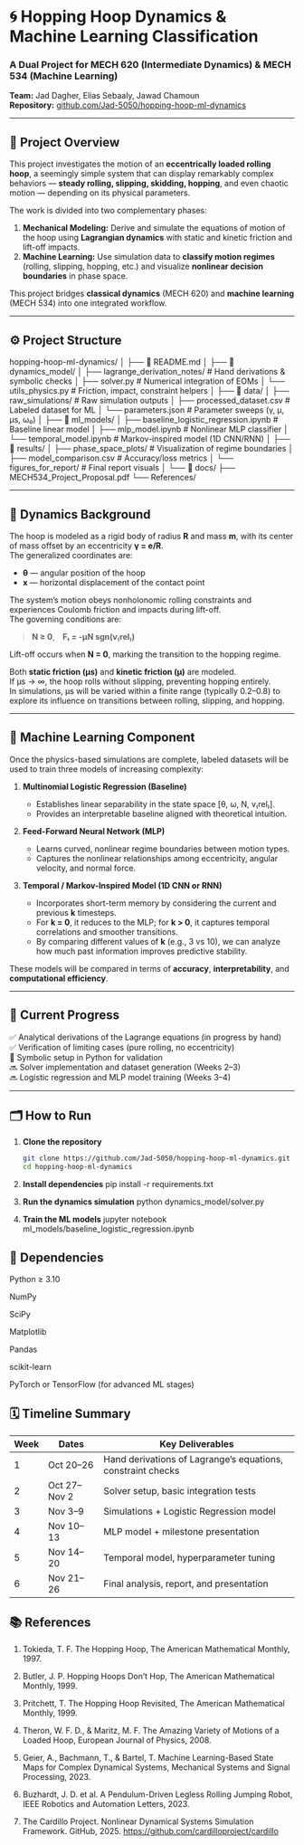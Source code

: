 # 🌀 Hopping Hoop Dynamics & Machine Learning Classification

### A Dual Project for MECH 620 (Intermediate Dynamics) & MECH 534 (Machine Learning)
**Team:** Jad Dagher, Elias Sebaaly, Jawad Chamoun  
**Repository:** [github.com/Jad-5050/hopping-hoop-ml-dynamics](https://github.com/Jad-5050/hopping-hoop-ml-dynamics)

---

## 🎯 Project Overview

This project investigates the motion of an **eccentrically loaded rolling hoop**, a seemingly simple system that can display remarkably complex behaviors — **steady rolling, slipping, skidding, hopping**, and even chaotic motion — depending on its physical parameters.

The work is divided into two complementary phases:

1. **Mechanical Modeling:** Derive and simulate the equations of motion of the hoop using **Lagrangian dynamics** with static and kinetic friction and lift-off impacts.  
2. **Machine Learning:** Use simulation data to **classify motion regimes** (rolling, slipping, hopping, etc.) and visualize **nonlinear decision boundaries** in phase space.

This project bridges **classical dynamics** (MECH 620) and **machine learning** (MECH 534) into one integrated workflow.

---

## ⚙️ Project Structure

hopping-hoop-ml-dynamics/
│
├── 📄 README.md
│
├── 📁 dynamics_model/
│ ├── lagrange_derivation_notes/ # Hand derivations & symbolic checks
│ ├── solver.py # Numerical integration of EOMs
│ └── utils_physics.py # Friction, impact, constraint helpers
│
├── 📁 data/
│ ├── raw_simulations/ # Raw simulation outputs
│ ├── processed_dataset.csv # Labeled dataset for ML
│ └── parameters.json # Parameter sweeps (γ, μ, μs, ω₀)
│
├── 📁 ml_models/
│ ├── baseline_logistic_regression.ipynb # Baseline linear model
│ ├── mlp_model.ipynb # Nonlinear MLP classifier
│ └── temporal_model.ipynb # Markov-inspired model (1D CNN/RNN)
│
├── 📁 results/
│ ├── phase_space_plots/ # Visualization of regime boundaries
│ ├── model_comparison.csv # Accuracy/loss metrics
│ └── figures_for_report/ # Final report visuals
│
└── 📁 docs/
├── MECH534_Project_Proposal.pdf
└── References/

---

## 🧮 Dynamics Background

The hoop is modeled as a rigid body of radius **R** and mass **m**, with its center of mass offset by an eccentricity **γ = e/R**.  
The generalized coordinates are:
- **θ** — angular position of the hoop  
- **x** — horizontal displacement of the contact point  

The system’s motion obeys nonholonomic rolling constraints and experiences Coulomb friction and impacts during lift-off.  
The governing conditions are:

> **N ≥ 0**, **Fₜ = -μN sgn(v₍rel₎)**  

Lift-off occurs when **N = 0**, marking the transition to the hopping regime.

Both **static friction (μs)** and **kinetic friction (μ)** are modeled.  
If μs → ∞, the hoop rolls without slipping, preventing hopping entirely.  
In simulations, μs will be varied within a finite range (typically 0.2–0.8) to explore its influence on transitions between rolling, slipping, and hopping.

---

## 🤖 Machine Learning Component

Once the physics-based simulations are complete, labeled datasets will be used to train three models of increasing complexity:

1. **Multinomial Logistic Regression (Baseline)**  
   - Establishes linear separability in the state space [θ, ω, N, v₍rel₎].  
   - Provides an interpretable baseline aligned with theoretical intuition.  

2. **Feed-Forward Neural Network (MLP)**  
   - Learns curved, nonlinear regime boundaries between motion types.  
   - Captures the nonlinear relationships among eccentricity, angular velocity, and normal force.  

3. **Temporal / Markov-Inspired Model (1D CNN or RNN)**  
   - Incorporates short-term memory by considering the current and previous **k** timesteps.  
   - For **k = 0**, it reduces to the MLP; for **k > 0**, it captures temporal correlations and smoother transitions.  
   - By comparing different values of **k** (e.g., 3 vs 10), we can analyze how much past information improves predictive stability.

These models will be compared in terms of **accuracy**, **interpretability**, and **computational efficiency**.

---

## 🧠 Current Progress

✅ Analytical derivations of the Lagrange equations (in progress by hand)  
✅ Verification of limiting cases (pure rolling, no eccentricity)  
🔄 Symbolic setup in Python for validation  
🔜 Solver implementation and dataset generation (Weeks 2–3)  
🔜 Logistic regression and MLP model training (Weeks 3–4)

---

## 🗂️ How to Run

1. **Clone the repository**
   ```bash
   git clone https://github.com/Jad-5050/hopping-hoop-ml-dynamics.git
   cd hopping-hoop-ml-dynamics

2. **Install dependencies**
   pip install -r requirements.txt

3. **Run the dynamics simulation**
   python dynamics_model/solver.py

4. **Train the ML models**
   jupyter notebook ml_models/baseline_logistic_regression.ipynb

## 🧾 Dependencies

   Python ≥ 3.10

   NumPy

   SciPy

   Matplotlib

   Pandas

   scikit-learn

   PyTorch or TensorFlow (for advanced ML stages)

## 🗓️ Timeline Summary
| Week | Dates        | Key Deliverables                                            |
| ---- | ------------ | ----------------------------------------------------------- |
| 1    | Oct 20–26    | Hand derivations of Lagrange’s equations, constraint checks |
| 2    | Oct 27–Nov 2 | Solver setup, basic integration tests                       |
| 3    | Nov 3–9      | Simulations + Logistic Regression model                     |
| 4    | Nov 10–13    | MLP model + milestone presentation                          |
| 5    | Nov 14–20    | Temporal model, hyperparameter tuning                       |
| 6    | Nov 21–26    | Final analysis, report, and presentation                    |

## 📚 References

1. Tokieda, T. F. The Hopping Hoop, The American Mathematical Monthly, 1997.

2. Butler, J. P. Hopping Hoops Don’t Hop, The American Mathematical Monthly, 1999.

3. Pritchett, T. The Hopping Hoop Revisited, The American Mathematical Monthly, 1999.

4. Theron, W. F. D., & Maritz, M. F. The Amazing Variety of Motions of a Loaded Hoop, European Journal of Physics, 2008.

5. Geier, A., Bachmann, T., & Bartel, T. Machine Learning-Based State Maps for Complex Dynamical Systems, Mechanical Systems and Signal Processing, 2023.

6. Buzhardt, J. D. et al. A Pendulum-Driven Legless Rolling Jumping Robot, IEEE Robotics and Automation Letters, 2023.

7. The Cardillo Project. Nonlinear Dynamical Systems Simulation Framework. GitHub, 2025. https://github.com/cardilloproject/cardillo
